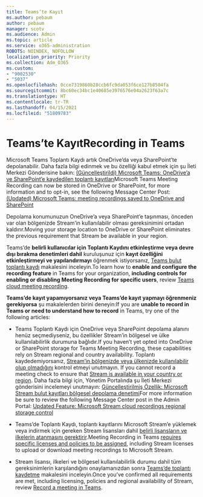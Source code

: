 ```yaml
---
title: Teams’te Kayıt
ms.author: pebaum
author: pebaum
manager: scotv
ms.audience: Admin
ms.topic: article
ms.service: o365-administration
ROBOTS: NOINDEX, NOFOLLOW
localization_priority: Priority
ms.collection: Adm_O365
ms.custom:
- "9002530"
- "5037"
ms.openlocfilehash: 0cce7319860b28ccb6fc9da053f6ce127b8504fa
ms.sourcegitcommit: 8bc60ec34bc1e40685e3976576e04a2623f63a7c
ms.translationtype: HT
ms.contentlocale: tr-TR
ms.lasthandoff: 04/15/2021
ms.locfileid: "51809783"
---
```

# <a name="recording-in-teams"></a><span data-ttu-id="d6c33-102">Teams’te Kayıt</span><span class="sxs-lookup"><span data-stu-id="d6c33-102">Recording in Teams</span></span>

<span data-ttu-id="d6c33-103">Microsoft Teams Toplantı Kaydı artık OneDrive’da veya SharePoint’te depolanabilir. Daha fazla bilgi edinmek ve bu özelliği kabul etmek için şu İleti Merkezi Gönderisine bakın: [(Güncelleştirildi) Microsoft Teams: OneDrive’a ve SharePoint’e kaydedilen toplantı kayıtları](https://portal.microsoft.com/Adminportal/Home?ref=MessageCenter&id=MC222640)</span><span class="sxs-lookup"><span data-stu-id="d6c33-103">Microsoft Teams Meeting Recording can now be stored in OneDrive or SharePoint, for more information and to opt-in, see the following Message Center Post: [(Updated) Microsoft Teams: meeting recordings saved to OneDrive and SharePoint](https://portal.microsoft.com/Adminportal/Home?ref=MessageCenter&id=MC222640)</span></span>

<span data-ttu-id="d6c33-104">Depolama konumunuzun OneDrive’a veya SharePoint’e taşınması, önceden var olan bölgenizde Stream’in kullanılabilir olması gereksinimini ortadan kaldırır.</span><span class="sxs-lookup"><span data-stu-id="d6c33-104">Moving your storage location to OneDrive or SharePoint eliminates the previous requirement that Stream be available in your region.</span></span>

<span data-ttu-id="d6c33-105">Teams’de **belirli kullanıcılar için Toplantı Kaydını etkinleştirme veya devre dışı bırakma denetimleri dahil** kuruluşunuz için **kayıt özelliğini etkinleştirmeyi ve yapılandırmayı** öğrenmek istiyorsanız, [Teams bulut toplantı kaydı](https://docs.microsoft.com/microsoftteams/cloud-recording) makalesini inceleyin.</span><span class="sxs-lookup"><span data-stu-id="d6c33-105">To learn how to **enable and configure the recording feature** in Teams for your organization, **including controls for enabling or disabling Meeting Recording for specific users**, review [Teams cloud meeting recording](https://docs.microsoft.com/microsoftteams/cloud-recording).</span></span>

<span data-ttu-id="d6c33-106">**Teams’de kayıt yapamıyorsanız veya Teams’de kayıt yapmayı öğrenmeniz gerekiyorsa** şu makalelerden birini deneyin:</span><span class="sxs-lookup"><span data-stu-id="d6c33-106">If you are **unable to record in Teams or need to understand how to record** in Teams, try one of the following articles:</span></span>

- <span data-ttu-id="d6c33-107">Teams Toplantı Kaydı için OneDrive veya SharePoint depolama alanını henüz seçmediyseniz, bu özellikler Stream’in bölgesel ve ülke kullanılabilirlik durumuna bağlıdır.</span><span class="sxs-lookup"><span data-stu-id="d6c33-107">If you haven’t yet opted into OneDrive or SharePoint storage for Teams Meeting Recording, these capabilities rely on Stream regional and country availability.</span></span> <span data-ttu-id="d6c33-108">Toplantı kaydedemiyorsanız, [Stream’in bölgenizde veya ülkenizde kullanılabilir olup olmadığını](https://docs.microsoft.com/stream/faq#which-regions-does-microsoft-stream-host-my-data-in) kontrol etmeyi unutmayın. </span><span class="sxs-lookup"><span data-stu-id="d6c33-108">If you cannot record a meeting check to ensure that [Stream is available in your country or region](https://docs.microsoft.com/stream/faq#which-regions-does-microsoft-stream-host-my-data-in).</span></span> <span data-ttu-id="d6c33-109">Daha fazla bilgi için, Yönetim Portalında şu İleti Merkezi gönderisini incelemeyi unutmayın: [Güncelleştirilmiş Özellik: Microsoft Stream bulut kayıtları bölgesel depolama denetimi](https://admin.microsoft.com/AdminPortal/Home#/MessageCenter?id=MC214327)</span><span class="sxs-lookup"><span data-stu-id="d6c33-109">For more information be sure to review the following Message Center post in the Admin Portal: [Updated Feature: Microsoft Stream cloud recordings regional storage control](https://admin.microsoft.com/AdminPortal/Home#/MessageCenter?id=MC214327)</span></span>

- <span data-ttu-id="d6c33-110">Teams’de Toplantı Kaydı, toplantı kayıtlarını Microsoft Stream’e yüklemek veya indirmek için gereken Stream lisansları dahil [belirli lisansların ve ilkelerin atanmasını gerektirir](https://docs.microsoft.com/microsoftteams/cloud-recording#prerequisites-for-teams-cloud-meeting-recording).</span><span class="sxs-lookup"><span data-stu-id="d6c33-110">Meeting Recording in Teams [requires specific licenses and policies to be assigned](https://docs.microsoft.com/microsoftteams/cloud-recording#prerequisites-for-teams-cloud-meeting-recording), including Stream licenses to upload or download meeting recordings to Microsoft Stream.</span></span>

- <span data-ttu-id="d6c33-111">Stream lisansı, ilkeleri ve bölgesel kullanılabilirlik durumu dahil tüm gereksinimlerin karşılandığını onaylamanızdan sonra [ Teams’de toplantı kaydetme](https://support.office.com/article/34dfbe7f-b07d-4a27-b4c6-de62f1348c24) makalesini inceleyin.</span><span class="sxs-lookup"><span data-stu-id="d6c33-111">Once you’ve confirmed all requirements are met, including licensing, policies and regional availability of Stream, review [Record a meeting in Teams](https://support.office.com/article/34dfbe7f-b07d-4a27-b4c6-de62f1348c24).</span></span>
